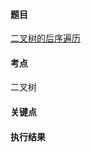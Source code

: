 #### 题目

[二叉树的后序遍历](https://leetcode.cn/problems/binary-tree-postorder-traversal/)

#### 考点

二叉树

#### 关键点



#### 执行结果

